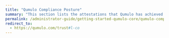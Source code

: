 ```yaml
---
title: "Qumulo Compliance Posture"
summary: "This section lists the attestations that Qumulo has achieved from third parties."
permalink: /administrator-guide/getting-started-qumulo-core/qumulo-compliance-posture.html
redirect_to:
  - https://qumulo.com/trust#l-co
---
```

